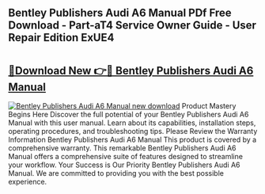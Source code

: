 ## Bentley Publishers Audi A6 Manual PDf Free Download - Part-aT4 Service Owner Guide - User Repair Edition ExUE4

# <h2><a href="http://bc64936.oget.top/?id=Bentley+Publishers+Audi+A6+Manual">🔗Download New 👉🔴 Bentley Publishers Audi A6 Manual</a></h2>

[![Bentley Publishers Audi A6 Manual new download](https://i.imgur.com/5g1atiW.png)](http://bc64936.oget.top/?id=Bentley+Publishers+Audi+A6+Manual)
Product Mastery Begins Here Discover the full potential of your Bentley Publishers Audi A6 Manual with this user manual. Learn about its capabilities, installation steps, operating procedures, and troubleshooting tips. Please Review the Warranty Information Bentley Publishers Audi A6 Manual This product is covered by a comprehensive warranty. This remarkable Bentley Publishers Audi A6 Manual offers a comprehensive suite of features designed to streamline your workflow. Your Success is Our Priority Bentley Publishers Audi A6 Manual. We are committed to providing you with the best possible experience.
